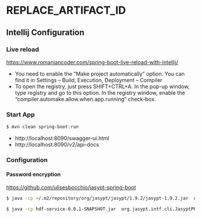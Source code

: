 # REPLACE_ARTIFACT_ID

## Intellij Configuration


### Live reload
https://www.romaniancoder.com/spring-boot-live-reload-with-intellij/

* You need to enable the “Make project automatically” option. You can find it in Settings – Build, Execution, Deployment – Compiler
* To open the registry, just press SHIFT+CTRL+A. In the pop-up window, type registry and go to this option. In the registry window, enable the “compiler.automake.allow.when.app.running” check-box.


### Start App
```bash
$ mvn clean spring-boot:run
```

* http://localhost:8090/swagger-ui.html
* http://localhost:8090/v2/api-docs

### Configuration

#### Password encryption
https://github.com/ulisesbocchio/jasypt-spring-boot
```bash
$ java -cp ~/.m2/repository/org/jasypt/jasypt/1.9.2/jasypt-1.9.2.jar  org.jasypt.intf.cli.JasyptPBEStringEncryptionCLI input="contactspassword" password=supersecretz algorithm=PBEWithMD5AndDES
```

```bash
$ java -cp hdf-service-0.0.1-SNAPSHOT.jar  org.jasypt.intf.cli.JasyptPBEStringEncryptionCLI input="contactspassword" password=supersecretz algorithm=PBEWithMD5AndDES
```
